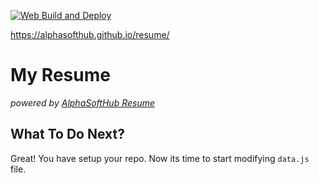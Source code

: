  [![Web Build and Deploy](https://github.com/alphasofthub/resume/actions/workflows/build.yaml/badge.svg)](https://github.com/alphasofthub/resume/workflows/build.yaml)

https://alphasofthub.github.io/resume/

# My Resume
_powered by [AlphaSoftHub Resume](https://github.com/alphasofthub/resume)_

## What To Do Next?

Great!  You have setup your repo.  Now its time to start modifying `data.js` file.
